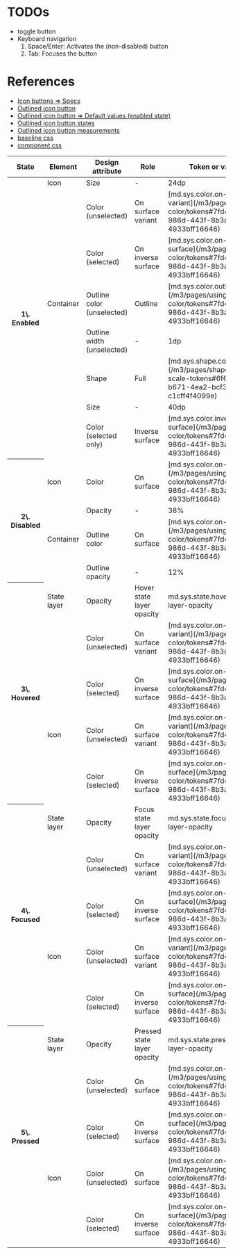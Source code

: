 # TODOs

- toggle button
- Keyboard navigation 
    1. Space/Enter: Activates the (non-disabled) button
    2. Tab: Focuses the button



# References

- [Icon buttons => Specs](https://m3.material.io/components/icon-buttons/specs)
- [Outlined icon button](https://m3.material.io/components/icon-buttons/specs#632e1356-8002-4ae1-ae36-48c1f9b17ef2)
- [Outlined  icon button => Default values (enabled state)](https://m3.material.io/components/icon-buttons/specs#2bd37192-6546-4650-a26a-6cac887e4901)
- [Outlined icon button states](https://m3.material.io/components/icon-buttons/specs#6d6dc8f8-e11c-48e6-8745-21bfcf7ff12c)
- [Outlined icon button measurements](https://m3.material.io/components/icon-buttons/specs#4f171dcf-704f-454e-834f-905fb44acf63)
- [baseline css](../../tokens/css/baseline.css)
- [component css](../../tokens/css/components/outlined-icon-button.css)



<table>

<thead>

<tr>

<th>State</th>

<th>Element</th>

<th>Design attribute</th>

<th>Role</th>

<th>Token or value</th>

</tr>

</thead>

<tbody>

<tr>

<th rowspan="8">1\. Enabled  
</th>

<td>Icon</td>

<td>Size</td>

<td>-</td>

<td>24dp</td>

</tr>

<tr>

<td></td>

<td>Color (unselected)</td>

<td>On surface variant</td>

<td>[md.sys.color.on-surface-variant](/m3/pages/using-color/tokens#7fd4440e-986d-443f-8b3a-4933bff16646)</td>

</tr>

<tr>

<td></td>

<td>Color (selected)</td>

<td>On inverse surface</td>

<td>[md.sys.color.on-inverse-surface](/m3/pages/using-color/tokens#7fd4440e-986d-443f-8b3a-4933bff16646)</td>

</tr>

<tr>

<td>Container</td>

<td>Outline color (unselected)</td>

<td>Outline</td>

<td>[md.sys.color.outline](/m3/pages/using-color/tokens#7fd4440e-986d-443f-8b3a-4933bff16646)</td>

</tr>

<tr>

<td></td>

<td>Outline width (unselected)</td>

<td>-</td>

<td>1dp</td>

</tr>

<tr>

<td></td>

<td>Shape</td>

<td>Full</td>

<td>[md.sys.shape.corner.full](/m3/pages/shape/shape-scale-tokens#6f668ba1-b671-4ea2-bcf3-c1cff4f4099e)</td>

</tr>

<tr>

<td></td>

<td>Size</td>

<td>-</td>

<td>40dp</td>

</tr>

<tr>

<td></td>

<td>Color (selected only)</td>

<td>Inverse surface</td>

<td>[md.sys.color.inverse-surface](/m3/pages/using-color/tokens#7fd4440e-986d-443f-8b3a-4933bff16646)</td>

</tr>

<tr>

<th rowspan="4">2\. Disabled  
</th>

<td>Icon</td>

<td>Color</td>

<td>On surface</td>

<td>[md.sys.color.on-surface](/m3/pages/using-color/tokens#7fd4440e-986d-443f-8b3a-4933bff16646)</td>

</tr>

<tr>

<td></td>

<td>Opacity</td>

<td>-</td>

<td>38%</td>

</tr>

<tr>

<td>Container</td>

<td>Outline color</td>

<td>On surface</td>

<td>[md.sys.color.on-surface](/m3/pages/using-color/tokens#7fd4440e-986d-443f-8b3a-4933bff16646)</td>

</tr>

<tr>

<td></td>

<td>Outline opacity</td>

<td>-</td>

<td>12%</td>

</tr>

<tr>

<th rowspan="5">3\. Hovered  
</th>

<td>State layer</td>

<td>Opacity</td>

<td>Hover state layer opacity</td>

<td>md.sys.state.hover.state-layer-opacity</td>

</tr>

<tr>

<td></td>

<td>Color (unselected)</td>

<td>On surface variant</td>

<td>[md.sys.color.on-surface-variant](/m3/pages/using-color/tokens#7fd4440e-986d-443f-8b3a-4933bff16646)</td>

</tr>

<tr>

<td></td>

<td>Color (selected)</td>

<td>On inverse surface</td>

<td>[md.sys.color.on-inverse-surface](/m3/pages/using-color/tokens#7fd4440e-986d-443f-8b3a-4933bff16646)</td>

</tr>

<tr>

<td>Icon</td>

<td>Color (unselected)</td>

<td>On surface variant</td>

<td>[md.sys.color.on-surface-variant](/m3/pages/using-color/tokens#7fd4440e-986d-443f-8b3a-4933bff16646)</td>

</tr>

<tr>

<td></td>

<td>Color (selected)</td>

<td>On inverse surface</td>

<td>[md.sys.color.on-inverse-surface](/m3/pages/using-color/tokens#7fd4440e-986d-443f-8b3a-4933bff16646)</td>

</tr>

<tr>

<th rowspan="5">4\. Focused  
</th>

<td>State layer</td>

<td>Opacity</td>

<td>Focus state layer opacity</td>

<td>md.sys.state.focus.state-layer-opacity</td>

</tr>

<tr>

<td></td>

<td>Color (unselected)</td>

<td>On surface variant</td>

<td>[md.sys.color.on-surface-variant](/m3/pages/using-color/tokens#7fd4440e-986d-443f-8b3a-4933bff16646)</td>

</tr>

<tr>

<td></td>

<td>Color (selected)</td>

<td>On inverse surface</td>

<td>[md.sys.color.on-inverse-surface](/m3/pages/using-color/tokens#7fd4440e-986d-443f-8b3a-4933bff16646)</td>

</tr>

<tr>

<td>Icon</td>

<td>Color (unselected)</td>

<td>On surface variant</td>

<td>[md.sys.color.on-surface-variant](/m3/pages/using-color/tokens#7fd4440e-986d-443f-8b3a-4933bff16646)</td>

</tr>

<tr>

<td></td>

<td>Color (selected)</td>

<td>On inverse surface</td>

<td>[md.sys.color.on-inverse-surface](/m3/pages/using-color/tokens#7fd4440e-986d-443f-8b3a-4933bff16646)</td>

</tr>

<tr>

<th rowspan="5">5\. Pressed  
</th>

<td>State layer</td>

<td>Opacity</td>

<td>Pressed state layer opacity</td>

<td>md.sys.state.pressed.state-layer-opacity</td>

</tr>

<tr>

<td></td>

<td>Color (unselected)</td>

<td>On surface</td>

<td>[md.sys.color.on-surface](/m3/pages/using-color/tokens#7fd4440e-986d-443f-8b3a-4933bff16646)</td>

</tr>

<tr>

<td></td>

<td>Color (selected)</td>

<td>On inverse surface</td>

<td>[md.sys.color.on-inverse-surface](/m3/pages/using-color/tokens#7fd4440e-986d-443f-8b3a-4933bff16646)</td>

</tr>

<tr>

<td>Icon</td>

<td>Color (unselected)</td>

<td>On surface</td>

<td>[md.sys.color.on-surface](/m3/pages/using-color/tokens#7fd4440e-986d-443f-8b3a-4933bff16646)</td>

</tr>

<tr>

<td></td>

<td>Color (selected)</td>

<td>On inverse surface</td>

<td>[md.sys.color.on-inverse-surface](/m3/pages/using-color/tokens#7fd4440e-986d-443f-8b3a-4933bff16646)</td>

</tr>

</tbody>

</table>